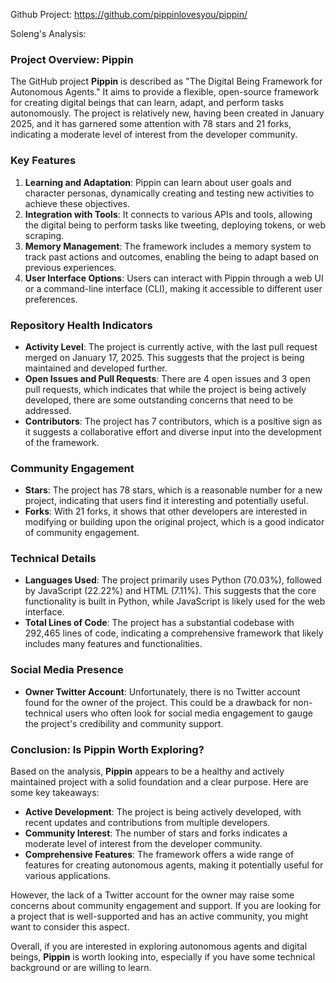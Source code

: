 Github Project: https://github.com/pippinlovesyou/pippin/

Soleng's Analysis:

### Project Overview: Pippin

The GitHub project **Pippin** is described as "The Digital Being Framework for Autonomous Agents." It aims to provide a flexible, open-source framework for creating digital beings that can learn, adapt, and perform tasks autonomously. The project is relatively new, having been created in January 2025, and it has garnered some attention with 78 stars and 21 forks, indicating a moderate level of interest from the developer community.

### Key Features

1. **Learning and Adaptation**: Pippin can learn about user goals and character personas, dynamically creating and testing new activities to achieve these objectives.
2. **Integration with Tools**: It connects to various APIs and tools, allowing the digital being to perform tasks like tweeting, deploying tokens, or web scraping.
3. **Memory Management**: The framework includes a memory system to track past actions and outcomes, enabling the being to adapt based on previous experiences.
4. **User Interface Options**: Users can interact with Pippin through a web UI or a command-line interface (CLI), making it accessible to different user preferences.

### Repository Health Indicators

- **Activity Level**: The project is currently active, with the last pull request merged on January 17, 2025. This suggests that the project is being maintained and developed further.
- **Open Issues and Pull Requests**: There are 4 open issues and 3 open pull requests, which indicates that while the project is being actively developed, there are some outstanding concerns that need to be addressed.
- **Contributors**: The project has 7 contributors, which is a positive sign as it suggests a collaborative effort and diverse input into the development of the framework.

### Community Engagement

- **Stars**: The project has 78 stars, which is a reasonable number for a new project, indicating that users find it interesting and potentially useful.
- **Forks**: With 21 forks, it shows that other developers are interested in modifying or building upon the original project, which is a good indicator of community engagement.

### Technical Details

- **Languages Used**: The project primarily uses Python (70.03%), followed by JavaScript (22.22%) and HTML (7.11%). This suggests that the core functionality is built in Python, while JavaScript is likely used for the web interface.
- **Total Lines of Code**: The project has a substantial codebase with 292,465 lines of code, indicating a comprehensive framework that likely includes many features and functionalities.

### Social Media Presence

- **Owner Twitter Account**: Unfortunately, there is no Twitter account found for the owner of the project. This could be a drawback for non-technical users who often look for social media engagement to gauge the project's credibility and community support.

### Conclusion: Is Pippin Worth Exploring?

Based on the analysis, **Pippin** appears to be a healthy and actively maintained project with a solid foundation and a clear purpose. Here are some key takeaways:

- **Active Development**: The project is being actively developed, with recent updates and contributions from multiple developers.
- **Community Interest**: The number of stars and forks indicates a moderate level of interest from the developer community.
- **Comprehensive Features**: The framework offers a wide range of features for creating autonomous agents, making it potentially useful for various applications.

However, the lack of a Twitter account for the owner may raise some concerns about community engagement and support. If you are looking for a project that is well-supported and has an active community, you might want to consider this aspect.

Overall, if you are interested in exploring autonomous agents and digital beings, **Pippin** is worth looking into, especially if you have some technical background or are willing to learn.